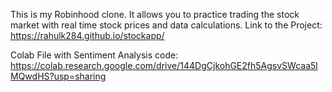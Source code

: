 This is my Robinhood clone. It allows you to practice trading the stock market with real time stock prices and data calculations. Link to the Project: https://rahulk284.github.io/stockapp/

Colab File with Sentiment Analysis code: https://colab.research.google.com/drive/144DgCjkohGE2fh5AgsvSWcaa5lMQwdHS?usp=sharing
